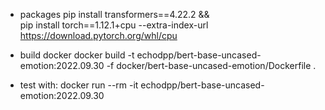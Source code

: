* packages
pip install transformers==4.22.2 && \
pip install torch==1.12.1+cpu --extra-index-url https://download.pytorch.org/whl/cpu

* build docker
docker build -t echodpp/bert-base-uncased-emotion:2022.09.30 -f docker/bert-base-uncased-emotion/Dockerfile .

* test with:
docker run --rm -it echodpp/bert-base-uncased-emotion:2022.09.30
